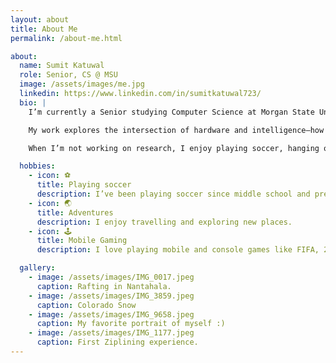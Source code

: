 ```yaml
---
layout: about
title: About Me
permalink: /about-me.html

about:
  name: Sumit Katuwal
  role: Senior, CS @ MSU
  image: /assets/images/me.jpg
  linkedin: https://www.linkedin.com/in/sumitkatuwal723/
  bio: |
    I’m currently a Senior studying Computer Science at Morgan State University in Baltimore, Mayland. I expect to graduate in 2026.

    My work explores the intersection of hardware and intelligence—how wearable devices and embedded systems can help people better understand their health and environment.

    When I’m not working on research, I enjoy playing soccer, hanging out with friends, travelling new places doing new projects.

  hobbies:
    - icon: ⚽
      title: Playing soccer
      description: I’ve been playing soccer since middle school and pretty much always connected to it.
    - icon: 🌏
      title: Adventures
      description: I enjoy travelling and exploring new places.
    - icon: 🕹️
      title: Mobile Gaming
      description: I love playing mobile and console games like FIFA, 2K, MADDEN, PUBG.

  gallery:
    - image: /assets/images/IMG_0017.jpeg
      caption: Rafting in Nantahala.
    - image: /assets/images/IMG_3859.jpeg
      caption: Colorado Snow 
    - image: /assets/images/IMG_9658.jpeg
      caption: My favorite portrait of myself :)
    - image: /assets/images/IMG_1177.jpeg
      caption: First Ziplining experience.
---
```

